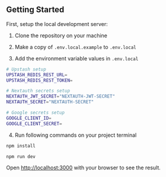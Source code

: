 ## Getting Started

First, setup the local development server:

1. Clone the repository on your machine

2. Make a copy of `.env.local.example` to `.env.local`

3. Add the environment variable values in `.env.local`

```bash
# Upstash setup
UPSTASH_REDIS_REST_URL=
UPSTASH_REDIS_REST_TOKEN=

# Nextauth secrets setup
NEXTAUTH_JWT_SECRET="NEXTAUTH-JWT-SECRET"
NEXTAUTH_SECRET="NEXTAUTH-SECRET"

# Google secrets setup
GOOGLE_CLIENT_ID=
GOOGLE_CLIENT_SECRET=
```

4. Run following commands on your project terminal

```bash
npm install

npm run dev
```

Open [http://localhost:3000](http://localhost:3000) with your browser to see the result.
